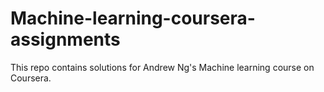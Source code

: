 # Machine-learning-coursera-assignments
This repo contains solutions for Andrew Ng's Machine learning course on Coursera.
